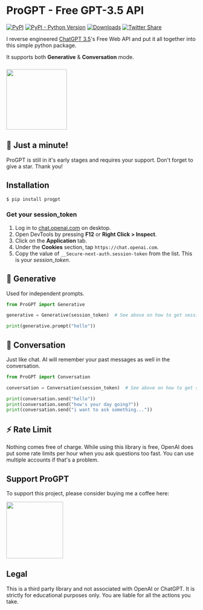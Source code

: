 # ProGPT - Free GPT-3.5 API

[![PyPI](https://img.shields.io/pypi/v/progpt)](https://pypi.org/project/progpt)
[![PyPI - Python Version](https://img.shields.io/pypi/pyversions/progpt)]()
[![Downloads](https://static.pepy.tech/badge/progpt)](https://pepy.tech/project/progpt)
[![Twitter Share](https://img.shields.io/twitter/url?style=social&url=https%3A%2F%2Fgithub.com%2Fdiezo%2Fprogpt)](https://twitter.com/intent/tweet?text=Wow:&url=https%3A%2F%2Fgithub.com%2Fdiezo%2Fprogpt)

I reverse engineered [ChatGPT 3.5](https://chat.openai.com)'s Free Web API and put it all together into this simple python package.

It supports both **Generative** & **Conversation** mode.

[<img style="margin-top: 10px" src="https://www.buymeacoffee.com/assets/img/guidelines/download-assets-sm-1.svg" width="160"/>](https://buymeacoffee.com/diezo)

## 🌟 Just a minute!
ProGPT is still in it's early stages and requires your support. Don't forget to give a star. Thank you!

## Installation
```python
$ pip install progpt
```

### Get your session_token
1. Log in to [chat.openai.com](https://chat.openai.com) on desktop.
2. Open DevTools by pressing **F12** or **Right Click > Inspect**.
3. Click on the **Application** tab.
4. Under the **Cookies** section, tap ```https://chat.openai.com```.
5. Copy the value of ```__Secure-next-auth.session-token``` from the list. This is your *session_token*.

## 🤖 Generative
Used for independent prompts.

```python
from ProGPT import Generative

generative = Generative(session_token)  # See above on how to get session_token

print(generative.prompt("hello"))
```

## 💬 Conversation
Just like chat. AI will remember your past messages as well in the conversation.

```python
from ProGPT import Conversation

conversation = Conversation(session_token)  # See above on how to get session_token

print(conversation.send("hello"))
print(conversation.send("how's your day going?"))
print(conversation.send("i want to ask something..."))
```

## ⚡ Rate Limit
Nothing comes free of charge. While using this library is free, OpenAI does put some rate limits per hour when you ask questions too fast. You can use multiple accounts if that's a problem.

## Support ProGPT
To support this project, please consider buying me a coffee here:

[<img src="https://www.buymeacoffee.com/assets/img/guidelines/download-assets-sm-1.svg" width="150"/>](https://buymeacoffee.com/diezo)

## Legal
This is a third party library and not associated with OpenAI or ChatGPT. It is strictly for educational purposes only. You are liable for all the actions you take.
